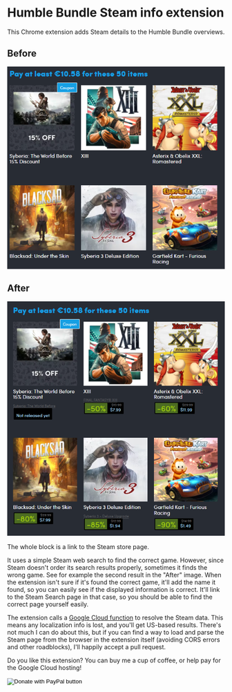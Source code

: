 # Humble Bundle Steam info extension
This Chrome extension adds Steam details to the Humble Bundle overviews.

## Before
![Before](before.png)

## After
![After](after.png)

The whole block is a link to the Steam store page.

It uses a simple Steam web search to find the correct game. However, since Steam doesn't order its search results
properly, sometimes it finds the wrong game. See for example the second result in the "After" image.
When the extension isn't sure if it's found the correct game, it'll add the name it found, 
so you can easily see if the displayed information is correct. It'll link to the Steam Search page in that case,
so you should be able to find the correct page yourself easily.

The extension calls a [Google Cloud function](cloud-function) to resolve the Steam data.
This means any localization info is lost, and you'll get US-based results.
There's not much I can do about this, but if you can find a way to load and parse the Steam page from the browser
in the extension itself (avoiding CORS errors and other roadblocks), I'll happily accept a pull request.

Do you like this extension? You can buy me a cup of coffee, or help pay for the Google Cloud hosting!

<form action="https://www.paypal.com/donate" method="post" target="_top">
    <input type="hidden" name="business" value="SSLTV6CL5Q56A" />
    <input type="hidden" name="no_recurring" value="1" />
    <input type="hidden" name="currency_code" value="EUR" />
    <input type="image" src="https://www.paypalobjects.com/en_US/i/btn/btn_donate_LG.gif" border="0" name="submit" title="PayPal - The safer, easier way to pay online!" alt="Donate with PayPal button" />
    <img alt="" border="0" src="https://www.paypal.com/en_NL/i/scr/pixel.gif" width="1" height="1" />
</form>
